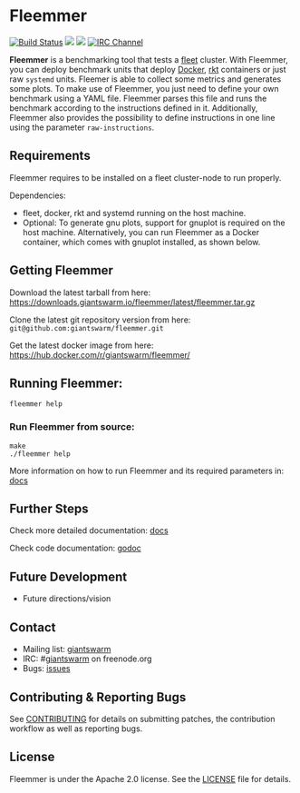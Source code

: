 # Fleemmer

[![Build Status](https://api.travis-ci.org/giantswarm/fleemmer.svg)](https://travis-ci.org/giantswarm/fleemmer)
[![](https://godoc.org/github.com/giantswarm/fleemmer?status.svg)](http://godoc.org/github.com/giantswarm/fleemmer)
[![](https://img.shields.io/docker/pulls/giantswarm/fleemmer.svg)](http://hub.docker.com/giantswarm/fleemmer)
[![IRC Channel](https://img.shields.io/badge/irc-%23giantswarm-blue.svg)](https://kiwiirc.com/client/irc.freenode.net/#giantswarm)

**Fleemmer** is a benchmarking tool that tests a [fleet](https://github.com/coreos/fleet) cluster. With Fleemmer, you can deploy benchmark units that deploy [Docker](https://github.com/docker/docker), [rkt](https://github.com/coreos/rkt) containers or just raw `systemd` units. Fleemer is able to collect some metrics and generates some plots. To make use of Fleemmer, you just need to define your own benchmark using a YAML file. Fleemmer parses this file and runs the benchmark according to the instructions defined in it. Additionally, Fleemmer also provides the possibility to define instructions in one line using the parameter `raw-instructions`.

## Requirements

Fleemmer requires to be installed on a fleet cluster-node to run properly.

Dependencies:

- fleet, docker, rkt and systemd running on the host machine.
- Optional: To generate gnu plots, support for gnuplot is required on the host machine. Alternatively, you can run Fleemmer as a Docker container, which comes with gnuplot installed, as shown below.

## Getting Fleemmer

Download the latest tarball from here: https://downloads.giantswarm.io/fleemmer/latest/fleemmer.tar.gz

Clone the latest git repository version from here: `git@github.com:giantswarm/fleemmer.git`

Get the latest docker image from here: https://hub.docker.com/r/giantswarm/fleemmer/

## Running Fleemmer:

`fleemmer help`

### Run Fleemmer from source:

```
make
./fleemmer help
```

More information on how to run Fleemmer and its required parameters in: [docs](docs)

## Further Steps

Check more detailed documentation: [docs](docs)

Check code documentation: [godoc](https://godoc.org/github.com/giantswarm/fleemmer)

## Future Development

- Future directions/vision

## Contact

- Mailing list: [giantswarm](https://groups.google.com/forum/#!forum/giantswarm)
- IRC: #[giantswarm](irc://irc.freenode.org:6667/#giantswarm) on freenode.org
- Bugs: [issues](https://github.com/giantswarm/fleemmer/issues)

## Contributing & Reporting Bugs

See [CONTRIBUTING](CONTRIBUTING.md) for details on submitting patches, the
contribution workflow as well as reporting bugs.

## License

Fleemmer is under the Apache 2.0 license. See the [LICENSE](LICENSE) file for details.
